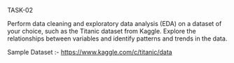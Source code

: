 TASK-02

Perform data cleaning and exploratory data analysis (EDA) on a dataset of your choice, such as the Titanic dataset from Kaggle. Explore the relationships between variables and identify patterns and trends in the data.

Sample Dataset :-
https://www.kaggle.com/c/titanic/data
